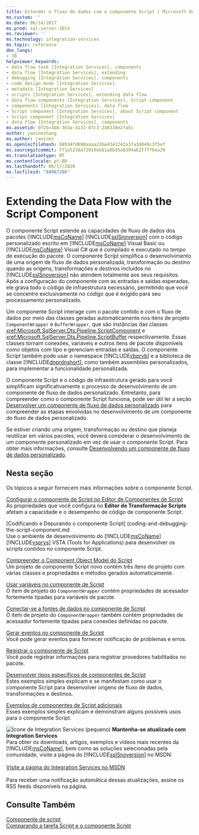 ```yaml
---
title: Estender o fluxo de dados com o componente Script | Microsoft Docs
ms.custom: ''
ms.date: 06/14/2017
ms.prod: sql-server-2014
ms.reviewer: ''
ms.technology: integration-services
ms.topic: reference
dev_langs:
- VB
helpviewer_keywords:
- data flow task [Integration Services], components
- data flow [Integration Services], extending
- debugging [Integration Services], components
- code design mode [Integration Services]
- metadata [Integration Services]
- scripts [Integration Services], extending data flow
- data flow components [Integration Services], Script component
- components [Integration Services], data flow
- Script component [Integration Services], about Script component
- Script component [Integration Services]
- data flow [Integration Services], components
ms.assetid: 072bc4b8-363a-4131-87c3-240338e2fa5c
author: janinezhang
ms.author: janinez
ms.openlocfilehash: b8934fd090aaaa236e4342242a37a3d849c3f5ef
ms.sourcegitcommit: f71e523da72019de81a8bd5a0394a62f7f76ea20
ms.translationtype: MT
ms.contentlocale: pt-BR
ms.lasthandoff: 06/17/2020
ms.locfileid: "84967286"
---
```

# <a name="extending-the-data-flow-with-the-script-component"></a>Extending the Data Flow with the Script Component
  O componente Script estende as capacidades de fluxo de dados dos pacotes [!INCLUDE[msCoName](../../../includes/msconame-md.md)] [!INCLUDE[ssISnoversion](../../../includes/ssisnoversion-md.md)] com o código personalizado escrito em [!INCLUDE[msCoName](../../../includes/msconame-md.md)] Visual Basic ou [!INCLUDE[msCoName](../../../includes/msconame-md.md)] Visual C# que é compilado e executado no tempo de execução do pacote. O componente Script simplifica o desenvolvimento de uma origem de fluxo de dados personalizada, transformação ou destino quando as origens, transformações e destinos incluídos no [!INCLUDE[ssISnoversion](../../../includes/ssisnoversion-md.md)] não atendem totalmente aos seus requisitos. Após a configuração do componente com as entradas e saídas esperadas, ele grava todo o código de infraestrutura necessário, permitindo que você se concentre exclusivamente no código que é exigido para seu processamento personalizado.  
  
 Um componente Script interage com o pacote contido e com o fluxo de dados por meio das classes geradas automaticamente nos itens de projeto `ComponentWrapper` e `BufferWrapper`, que são instâncias das classes <xref:Microsoft.SqlServer.Dts.Pipeline.ScriptComponent> e <xref:Microsoft.SqlServer.Dts.Pipeline.ScriptBuffer> respectivamente. Essas classes tornam conexões, variáveis e outros itens de pacote disponíveis como objetos com tipo e gerenciam entradas e saídas. O componente Script também pode usar o namespace [!INCLUDE[vbprvb](../../../includes/vbprvb-md.md)] e a biblioteca de classe [!INCLUDE[dnprdnshort](../../../includes/dnprdnshort-md.md)], como também assemblies personalizados, para implementar a funcionalidade personalizada.  
  
 O componente Script e o código de infraestrutura gerado para você simplificam significativamente o processo de desenvolvimento de um componente de fluxo de dados personalizado. Entretanto, para compreender como o componente Script funciona, pode ser útil ler a seção [Desenvolver um componente de fluxo de dados personalizado](../../extending-packages-custom-objects/data-flow/developing-a-custom-data-flow-component.md) para compreender as etapas envolvidas no desenvolvimento de um componente do fluxo de dados personalizado.  
  
 Se estiver criando uma origem, transformação ou destino que planeja reutilizar em vários pacotes, você deverá considerar o desenvolvimento de um componente personalizado em vez de usar o componente Script. Para obter mais informações, consulte [Desenvolvendo um componente de fluxo de dados personalizado](../../extending-packages-custom-objects/data-flow/developing-a-custom-data-flow-component.md).  
  
## <a name="in-this-section"></a>Nesta seção  
 Os tópicos a seguir fornecem mais informações sobre o componente Script.  
  
 [Configurar o componente de Script no Editor de Componentes de Script](configuring-the-script-component-in-the-script-component-editor.md)  
 As propriedades que você configura no **Editor de Transformação Scripts** afetam a capacidade e o desempenho de código de componente Script.  
  
 [Codificando e Depurando o componente Script] (coding-and-debugging-the-script-component.md  
 Use o ambiente de desenvolvimento do [!INCLUDE[msCoName](../../../includes/msconame-md.md)] [!INCLUDE[vsprvs](../../../includes/vsprvs-md.md)] VSTA (Tools for Applications) para desenvolver os scripts contidos no componente Script.  
  
 [Compreender o Component Object Model do Script](understanding-the-script-component-object-model.md)  
 Um projeto de componente Script novo contém três itens de projeto com várias classes e propriedades e métodos gerados automaticamente.  
  
 [Usar variáveis no componente de Script](using-variables-in-the-script-component.md)  
 O item de projeto do `ComponentWrapper` contém propriedades de acessador fortemente tipadas para variáveis de pacote.  
  
 [Conectar-se a fontes de dados no componente de Script](connecting-to-data-sources-in-the-script-component.md)  
 O item de projeto do `ComponentWrapper` também contém propriedades de acessador fortemente tipadas para conexões definidas no pacote.  
  
 [Gerar eventos no componente de Script](raising-events-in-the-script-component.md)  
 Você pode gerar eventos para fornecer notificação de problemas e erros.  
  
 [Registrar o componente de Script](logging-in-the-script-component.md)  
 Você pode registrar informações para registrar provedores habilitados no pacote.  
  
 [Desenvolver tipos específicos de componentes de Script](../../extending-packages-scripting-data-flow-script-component-types/developing-specific-types-of-script-components.md)  
 Estes exemplos simples explicam e se manifestam como usar o componente Script para desenvolver origens de fluxo de dados, transformações e destinos.  
  
 [Exemplos de componentes de Script adicionais](../../extending-packages-scripting-data-flow-script-component-examples/additional-script-component-examples.md)  
 Esses exemplos simples explicam e demonstram alguns possíveis usos para o componente Script.  
  
![Ícone de Integration Services (pequeno)](../../media/dts-16.gif "Ícone do Integration Services (pequeno)")  **Mantenha-se atualizado com Integration Services**<br /> Para obter os downloads, artigos, exemplos e vídeos mais recentes da [!INCLUDE[msCoName](../../../includes/msconame-md.md)], bem como as soluções selecionadas pela comunidade, visite a página do [!INCLUDE[ssISnoversion](../../../includes/ssisnoversion-md.md)] no MSDN:<br /><br /> [Visite a página do Integration Services no MSDN](https://go.microsoft.com/fwlink/?LinkId=136655)<br /><br /> Para receber uma notificação automática dessas atualizações, assine os RSS feeds disponíveis na página.  
  
## <a name="see-also"></a>Consulte Também  
 [Componente de script](../../data-flow/transformations/script-component.md)   
 [Comparando a tarefa Script e o componente Script](../comparing-the-script-task-and-the-script-component.md)  
  
  
